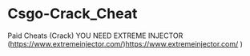 # Csgo-Crack_Cheat
Paid Cheats (Crack)
YOU NEED EXTREME INJECTOR 
(https://www.extremeinjector.com/)https://www.extremeinjector.com/ )
